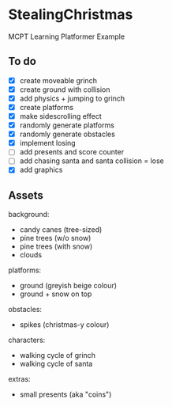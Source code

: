 # StealingChristmas
MCPT Learning Platformer Example

## To do
- [x] create moveable grinch
- [x] create ground with collision
- [x] add physics + jumping to grinch
- [x] create platforms
- [x] make sidescrolling effect
- [x] randomly generate platforms
- [x] randomly generate obstacles
- [x] implement losing
- [ ] add presents and score counter
- [ ] add chasing santa and santa collision = lose
- [x] add graphics

## Assets

background:
- candy canes (tree-sized)
- pine trees (w/o snow)
- pine trees (with snow)
- clouds

platforms:
- ground (greyish beige colour)
- ground + snow on top

obstacles:
- spikes (christmas-y colour)

characters:
- walking cycle of grinch
- walking cycle of santa

extras:
- small presents (aka "coins")

